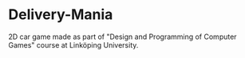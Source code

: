 # Delivery-Mania
 2D car game made as part of "Design and Programming of Computer Games" course at Linköping University.
